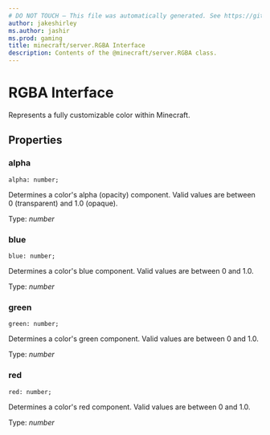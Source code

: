 ```yaml
---
# DO NOT TOUCH — This file was automatically generated. See https://github.com/mojang/minecraftapidocsgenerator to modify descriptions, examples, etc.
author: jakeshirley
ms.author: jashir
ms.prod: gaming
title: minecraft/server.RGBA Interface
description: Contents of the @minecraft/server.RGBA class.
---
```

# RGBA Interface

Represents a fully customizable color within Minecraft.

## Properties

### **alpha**
`alpha: number;`

Determines a color's alpha (opacity) component. Valid values are between 0 (transparent) and 1.0 (opaque).

Type: *number*

### **blue**
`blue: number;`

Determines a color's blue component. Valid values are between 0 and 1.0.

Type: *number*

### **green**
`green: number;`

Determines a color's green component. Valid values are between 0 and 1.0.

Type: *number*

### **red**
`red: number;`

Determines a color's red component. Valid values are between 0 and 1.0.

Type: *number*
